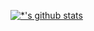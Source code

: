 
[![*'s github stats](https://github-readme-stats.vercel.app/api?username=bin2688)](https://github.com/bin2688)
